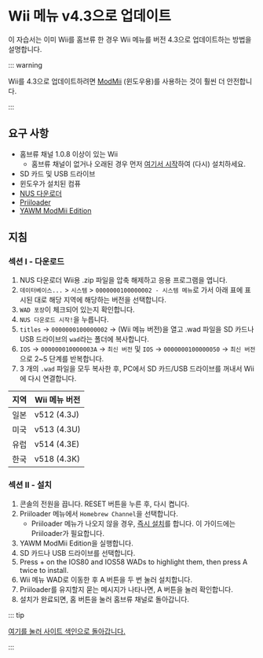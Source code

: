 # Wii 메뉴 v4.3으로 업데이트

이 자습서는 이미 Wii를 홈브류 한 경우 Wii 메뉴를 버전 4.3으로 업데이트하는 방법을 설명합니다.

::: warning

Wii를 4.3으로 업데이트하려면 [ModMii](modmii) (윈도우용)를 사용하는 것이 훨씬 더 안전합니다.

:::

## 요구 사항

- 홈브류 채널 1.0.8 이상이 있는 Wii
    - 홈브류 채널이 없거나 오래된 경우 먼저 [여기서 시작](get-started)하여 (다시) 설치하세요.
- SD 카드 및 USB 드라이브
- 윈도우가 설치된 컴퓨
- [NUS 다운로더](https://github.com/WiiDatabase/nusdownloader/releases/latest)
- [Priiloader](priiloader)
- [YAWM ModMii Edition](https://oscwii.org/library/app/yawmme)

## 지침

### 섹션 I - 다운로드

1. NUS 다운로더 Wii용 .zip 파일을 압축 해제하고 응용 프로그램을 엽니다.
2. `데이터베이스...` > `시스템` > `0000000100000002 - 시스템 메뉴`로 가서 아래 표에 표시된 대로 해당 지역에 해당하는 버전을 선택합니다.
3. `WAD 포장`이 체크되어 있는지 확인합니다.
4. `NUS 다운로드 시작!`을 누릅니다.
5. `titles` -> `0000000100000002` -> (Wii 메뉴 버전)을 열고 .wad 파일을 SD 카드나 USB 드라이브의 `wad`라는 폴더에 복사합니다.
6. `IOS` -> `000000010000003A` -> `최신 버전` 및 `IOS` -> `0000000100000050` -> `최신 버전`으로 2~5 단계를 반복합니다.
7. 3 개의 `.wad` 파일을 모두 복사한 후, PC에서 SD 카드/USB 드라이브를 꺼내서 Wii에 다시 연결합니다.

| 지역 | Wii 메뉴 버전                                      |
| -- | ---------------------------------------------- |
| 일본 | v512 (4.3J) |
| 미국 | v513 (4.3U) |
| 유럽 | v514 (4.3E) |
| 한국 | v518 (4.3K) |

### 섹션 II - 설치

1. 콘솔의 전원을 끕니다. RESET 버튼을 누른 후, 다시 켭니다.
2. Priiloader 메뉴에서 `Homebrew Channel`을 선택합니다.
    - Priiloader 메뉴가 나오지 않을 경우, [즉시 설치](priiloader)를 합니다. 이 가이드에는 Priiloader가 필요합니다.
3. YAWM ModMii Edition을 실행합니다.
4. SD 카드나 USB 드라이브를 선택합니다.
5. Press + on the IOS80 and IOS58 WADs to highlight them, then press A twice to install.
6. Wii 메뉴 WAD로 이동한 후 A 버튼을 두 번 눌러 설치합니다.
7. Priiloader를 유지할지 묻는 메시지가 나타나면, A 버튼을 눌러 확인합니다.
8. 설치가 완료되면, 홈 버튼을 눌러 홈브류 채널로 돌아갑니다.

::: tip

[여기를 눌러 사이트 색인으로 돌아갑니다.](site-navigation)

:::
